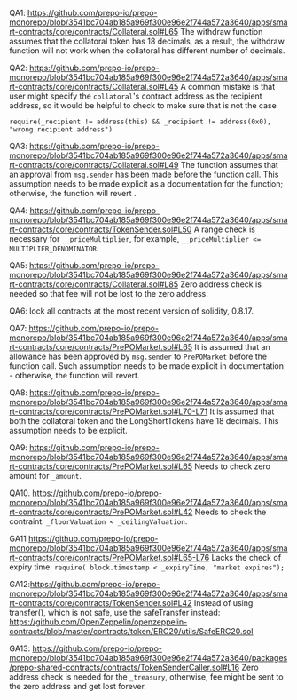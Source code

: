 QA1: https://github.com/prepo-io/prepo-monorepo/blob/3541bc704ab185a969f300e96e2f744a572a3640/apps/smart-contracts/core/contracts/Collateral.sol#L65
The withdraw function assumes that the collatoral token has 18 decimals, as a result, the withdraw function will not work when the collatoral has different number of decimals. 

QA2: https://github.com/prepo-io/prepo-monorepo/blob/3541bc704ab185a969f300e96e2f744a572a3640/apps/smart-contracts/core/contracts/Collateral.sol#L45
A common mistake is that user might specify the ``collatoral``'s contract address as the recipient address, so it would be helpful to check to make sure that is not the case
```
require(_recipient != address(this) && _recipient != address(0x0), "wrong recipient address")
``` 

QA3: https://github.com/prepo-io/prepo-monorepo/blob/3541bc704ab185a969f300e96e2f744a572a3640/apps/smart-contracts/core/contracts/Collateral.sol#L49
The function assumes that an approval from ``msg.sender`` has been made before the function call. This assumption needs to be made explicit as a documentation for the function; otherwise, the function will revert .

QA4: https://github.com/prepo-io/prepo-monorepo/blob/3541bc704ab185a969f300e96e2f744a572a3640/apps/smart-contracts/core/contracts/TokenSender.sol#L50
A range check is necessary for ``__priceMultiplier``, for example, ``__priceMultiplier <= MULTIPLIER_DENOMINATOR``. 

QA5: https://github.com/prepo-io/prepo-monorepo/blob/3541bc704ab185a969f300e96e2f744a572a3640/apps/smart-contracts/core/contracts/Collateral.sol#L85
Zero address check is needed so that fee will not be lost to the zero address.

QA6: lock all contracts at the most recent version of solidity, 0.8.17.

QA7: https://github.com/prepo-io/prepo-monorepo/blob/3541bc704ab185a969f300e96e2f744a572a3640/apps/smart-contracts/core/contracts/PrePOMarket.sol#L65
It is assumed that an allowance has been approved by ``msg.sender`` to ``PrePOMarket`` before the function call. Such assumption needs to be made explicit in documentation - otherwise, the function will revert. 

QA8: https://github.com/prepo-io/prepo-monorepo/blob/3541bc704ab185a969f300e96e2f744a572a3640/apps/smart-contracts/core/contracts/PrePOMarket.sol#L70-L71
It is assumed that both the collatoral token and the LongShortTokens have 18 decimals. This assumption needs to be explicit. 

QA9: https://github.com/prepo-io/prepo-monorepo/blob/3541bc704ab185a969f300e96e2f744a572a3640/apps/smart-contracts/core/contracts/PrePOMarket.sol#L65
Needs to check zero amount for ``_amount``. 

QA10. https://github.com/prepo-io/prepo-monorepo/blob/3541bc704ab185a969f300e96e2f744a572a3640/apps/smart-contracts/core/contracts/PrePOMarket.sol#L42
Needs to check the contraint: ``_floorValuation < _ceilingValuation``. 

GA11 https://github.com/prepo-io/prepo-monorepo/blob/3541bc704ab185a969f300e96e2f744a572a3640/apps/smart-contracts/core/contracts/PrePOMarket.sol#L65-L76
Lacks the check of expiry time: ``require( block.timestamp < _expiryTime, "market expires"); ``

GA12:https://github.com/prepo-io/prepo-monorepo/blob/3541bc704ab185a969f300e96e2f744a572a3640/apps/smart-contracts/core/contracts/TokenSender.sol#L42
Instead of using transfer(), which is not safe, use the safeTransfer instead: 
https://github.com/OpenZeppelin/openzeppelin-contracts/blob/master/contracts/token/ERC20/utils/SafeERC20.sol

GA13: https://github.com/prepo-io/prepo-monorepo/blob/3541bc704ab185a969f300e96e2f744a572a3640/packages/prepo-shared-contracts/contracts/TokenSenderCaller.sol#L16
Zero address check is needed for the ``_treasury``, otherwise, fee might be sent to the zero address and get lost forever. 




